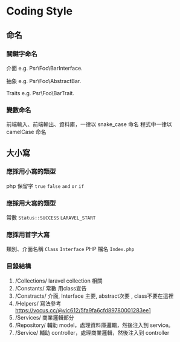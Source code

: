 # Coding Style

## 命名

### 關鍵字命名

介面 e.g. Psr\Foo\BarInterface.

抽象 e.g. Psr\Foo\AbstractBar.

Traits e.g. Psr\Foo\BarTrait.

### 變數命名

前端輸入、前端輸出、資料庫，一律以 snake_case 命名
程式中一律以 camelCase 命名

## 大小寫

### 應採用小寫的類型

php 保留字
`true` `false` `and` `or` `if`

### 應採用大寫的類型

常數
`Status::SUCCESS` `LARAVEL_START`

### 應採用首字大寫

類別、介面名稱
`Class` `Interface`
PHP 檔名
`Index.php`

### 目錄結構

1. /Collections/ laravel collection 相關
1. /Constants/ 常數 用class宣告
1. /Constracts/ 介面, Interface 主要, abstract次要 , class不要在這裡
1. /Helpers/ 寫法參考 https://vocus.cc/@vic612/5fa9fa6cfd89780001283ee1
1. /Services/ 商業邏輯部分
1. /Repository/ 輔助 model，處理資料庫邏輯，然後注入到 service。
1. /Service/ 輔助 controller，處理商業邏輯，然後注入到 controller

